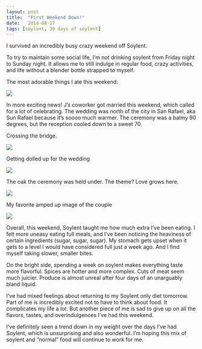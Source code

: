 ```yaml
---
layout: post
title:  "First Weekend Down!"
date:   2014-08-17
tags: [soylent, 30 days of soylent]
---
```


I survived an incredibly busy crazy weekend off Soylent.

To try to maintain some social life, I’m not drinking soylent from Friday night to Sunday night. It allows me to still indulge in regular food, crazy activities, and life without a blender bottle strapped to myself.

The most adorable things I ate this weekend:

![](https://lh5.googleusercontent.com/-1BMoGda3Bt8/U_F4jUYsskI/AAAAAAAAHVc/znTwOUaT5xw/w643-h716-no/IMG_2822.JPG)

In more exciting news! J’s coworker got married this weekend, which called for a lot of celebrating. The wedding was north of the city in San Rafael, aka Sun Rafael because it’s soooo much warmer. The ceremony was a balmy 90 degrees, but the reception cooled down to a sweet 70. 

Crossing the bridge.

![](https://lh5.googleusercontent.com/-YqOT7uD9EE0/U_F4JLABPcI/AAAAAAAAHVk/lxuzv6mGO6M/w724-h716-no/IMG_2798.JPG)

Getting dolled up for the wedding

![](https://lh3.googleusercontent.com/bxyFfctvb8984eW_zgHGV7hZ0UOtxakyD2DSx71K1G4=w517-h715-no)

The oak the ceremony was held under. The theme? Love grows here.

![](https://lh6.googleusercontent.com/-E697lsRoop8/U_F4PWaJO8I/AAAAAAAAHVs/WCikAEsF7JA/w654-h716-no/IMG_2801.JPG)

My favorite amped up image of the couple

![](https://lh5.googleusercontent.com/4Ho_Pf_wxE3D_EnDXuh8QDLGgrlUygCNp6b61tuwZ2k=w583-h716-no)

Overall, this weekend, Soylent taught me how much extra I’ve been eating. I felt more uneasy eating full meals, and I’ve been noticing the heaviness of certain ingredients (sugar, sugar, sugar). My stomach gets upset when it gets to a level I would have considered full just a week ago. And I find myself taking slower, smaller bites.

On the bright side, spending a week on soylent makes everything taste more flavorful. Spices are hotter and more complex. Cuts of meat seem much juicier. Produce is almost unreal after four days of an unarguably bland liquid. 

I’ve had mixed feelings about returning to my Soylent only diet tomorrow. Part of me is incredibly excited not to have to think about food. It complicates my life a lot. But another piece of me is sad to give up on all the flavors, tastes, and overindulgences I’ve had this weekend.

I’ve definitely seen a trend down in my weight over the days I’ve had Soylent, which is unsurprising and also wonderful. I’m hoping this mix of soylent and “normal” food will continue to work for me.
